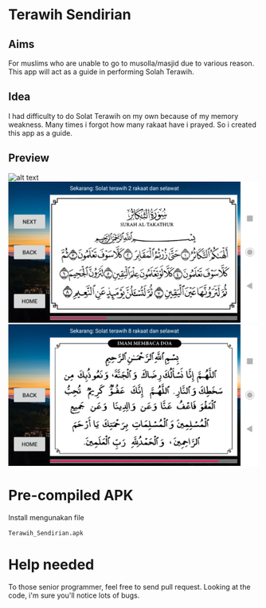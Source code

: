 # Terawih Sendirian

## Aims
For muslims who are unable to go to musolla/masjid due to various reason.
This app will act as a guide in performing Solah Terawih.

## Idea
I had difficulty to do Solat Terawih on my own because of my memory weakness.
Many times i forgot how many rakaat have i prayed.
So i created this app as a guide.

## Preview
![alt text](screenshots/screenshot_1.png)
![alt text](screenshots/screenshot_2.png)
![alt text](screenshots/screenshot_3.png)

# Pre-compiled APK

Install mengunakan file 
```
Terawih_Sendirian.apk
```

# Help needed

To those senior programmer, feel free to send pull request. 
Looking at the code, i'm sure you'll notice lots of bugs.

